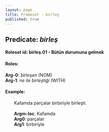 ```yaml
---
layout: page
title: Frameset - birleş
published: true
---
```

<h2>Predicate: <i>birleş</i></h2>
<h4>Roleset id: birleş.01 - Bütün durumuna gelmek<br>
<h4>Roles:</h4>
<b>Arg-0</b>: <i>birleşen</i>  (NOM) <br>
<b>Arg-1</b>: <i>ne ile birleştiği</i>  (WITH) <br>
<h4>Example:</h4>
&emsp;&emsp;Kafamda parçalar birbiriyle birleşti.<br><br>
&emsp;&emsp;<b>Argm-loc</b>:  Kafamda<br>
&emsp;&emsp;<b>Arg0</b>:  parçalar<br>
&emsp;&emsp;<b>Arg1</b>:  birbiriyle<br>

